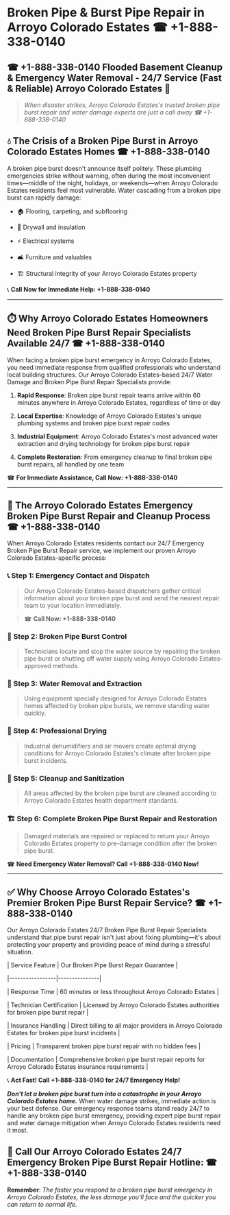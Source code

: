 # Broken Pipe & Burst Pipe Repair in Arroyo Colorado Estates ☎ +1-888-338-0140  
## ☎ +1-888-338-0140 Flooded Basement Cleanup & Emergency Water Removal - 24/7 Service (Fast & Reliable) Arroyo Colorado Estates 🚨  

> *When disaster strikes, Arroyo Colorado Estates's trusted broken pipe burst repair and water damage experts are just a call away ☎ +1-888-338-0140*  

## 💧 The Crisis of a Broken Pipe Burst in Arroyo Colorado Estates Homes ☎ +1-888-338-0140  

A broken pipe burst doesn't announce itself politely. These plumbing emergencies strike without warning, often during the most inconvenient times—middle of the night, holidays, or weekends—when Arroyo Colorado Estates residents feel most vulnerable. Water cascading from a broken pipe burst can rapidly damage:  

* 🏠 Flooring, carpeting, and subflooring  
* 🧱 Drywall and insulation  
* ⚡ Electrical systems  
* 🛋️ Furniture and valuables  
* 🏗️ Structural integrity of your Arroyo Colorado Estates property  

📞 **Call Now for Immediate Help: +1-888-338-0140**  

---  

## ⏱️ Why Arroyo Colorado Estates Homeowners Need Broken Pipe Burst Repair Specialists Available 24/7 ☎ +1-888-338-0140  

When facing a broken pipe burst emergency in Arroyo Colorado Estates, you need immediate response from qualified professionals who understand local building structures. Our Arroyo Colorado Estates-based 24/7 Water Damage and Broken Pipe Burst Repair Specialists provide:  

1. **Rapid Response**: Broken pipe burst repair teams arrive within 60 minutes anywhere in Arroyo Colorado Estates, regardless of time or day  
2. **Local Expertise**: Knowledge of Arroyo Colorado Estates's unique plumbing systems and broken pipe burst repair codes  
3. **Industrial Equipment**: Arroyo Colorado Estates's most advanced water extraction and drying technology for broken pipe burst repair  
4. **Complete Restoration**: From emergency cleanup to final broken pipe burst repairs, all handled by one team  

☎ **For Immediate Assistance, Call Now: +1-888-338-0140**  

---  

## 🔧 The Arroyo Colorado Estates Emergency Broken Pipe Burst Repair and Cleanup Process ☎ +1-888-338-0140  

When Arroyo Colorado Estates residents contact our 24/7 Emergency Broken Pipe Burst Repair service, we implement our proven Arroyo Colorado Estates-specific process:  

### 📞 Step 1: Emergency Contact and Dispatch  
> Our Arroyo Colorado Estates-based dispatchers gather critical information about your broken pipe burst and send the nearest repair team to your location immediately.  
> ☎ **Call Now: +1-888-338-0140**  

### 🚿 Step 2: Broken Pipe Burst Control  
> Technicians locate and stop the water source by repairing the broken pipe burst or shutting off water supply using Arroyo Colorado Estates-approved methods.  

### 🌊 Step 3: Water Removal and Extraction  
> Using equipment specially designed for Arroyo Colorado Estates homes affected by broken pipe bursts, we remove standing water quickly.  

### 💨 Step 4: Professional Drying  
> Industrial dehumidifiers and air movers create optimal drying conditions for Arroyo Colorado Estates's climate after broken pipe burst incidents.  

### 🧼 Step 5: Cleanup and Sanitization  
> All areas affected by the broken pipe burst are cleaned according to Arroyo Colorado Estates health department standards.  

### 🏗️ Step 6: Complete Broken Pipe Burst Repair and Restoration  
> Damaged materials are repaired or replaced to return your Arroyo Colorado Estates property to pre-damage condition after the broken pipe burst.  

☎ **Need Emergency Water Removal? Call +1-888-338-0140 Now!**  

---  

## ✅ Why Choose Arroyo Colorado Estates's Premier Broken Pipe Burst Repair Service? ☎ +1-888-338-0140  

Our Arroyo Colorado Estates 24/7 Broken Pipe Burst Repair Specialists understand that pipe burst repair isn't just about fixing plumbing—it's about protecting your property and providing peace of mind during a stressful situation.  

| Service Feature | Our Broken Pipe Burst Repair Guarantee |  
|-----------------|---------------|  
| Response Time | 60 minutes or less throughout Arroyo Colorado Estates |  
| Technician Certification | Licensed by Arroyo Colorado Estates authorities for broken pipe burst repair |  
| Insurance Handling | Direct billing to all major providers in Arroyo Colorado Estates for broken pipe burst incidents |  
| Pricing | Transparent broken pipe burst repair with no hidden fees |  
| Documentation | Comprehensive broken pipe burst repair reports for Arroyo Colorado Estates insurance requirements |  

📞 **Act Fast! Call +1-888-338-0140 for 24/7 Emergency Help!**  

***Don't let a broken pipe burst turn into a catastrophe in your Arroyo Colorado Estates home.*** When water damage strikes, immediate action is your best defense. Our emergency response teams stand ready 24/7 to handle any broken pipe burst emergency, providing expert pipe burst repair and water damage mitigation when Arroyo Colorado Estates residents need it most.  

## 📱 Call Our Arroyo Colorado Estates 24/7 Emergency Broken Pipe Burst Repair Hotline: ☎ +1-888-338-0140  

**Remember**: *The faster you respond to a broken pipe burst emergency in Arroyo Colorado Estates, the less damage you'll face and the quicker you can return to normal life.*